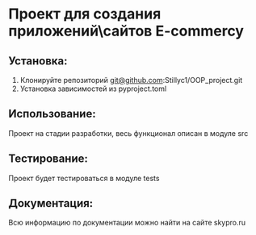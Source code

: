 # Проект для создания приложений\сайтов E-commercy

## Установка:
1. Клонируйте репозиторий git@github.com:Stillyc1/OOP_project.git
2. Установка зависимостей из pyproject.toml

## Использование: 
Проект на стадии разработки, весь функционал описан в модуле src

## Тестирование: 
Проект будет тестироваться в модуле tests

## Документация: 
Всю информацию по документации можно найти на сайте skypro.ru